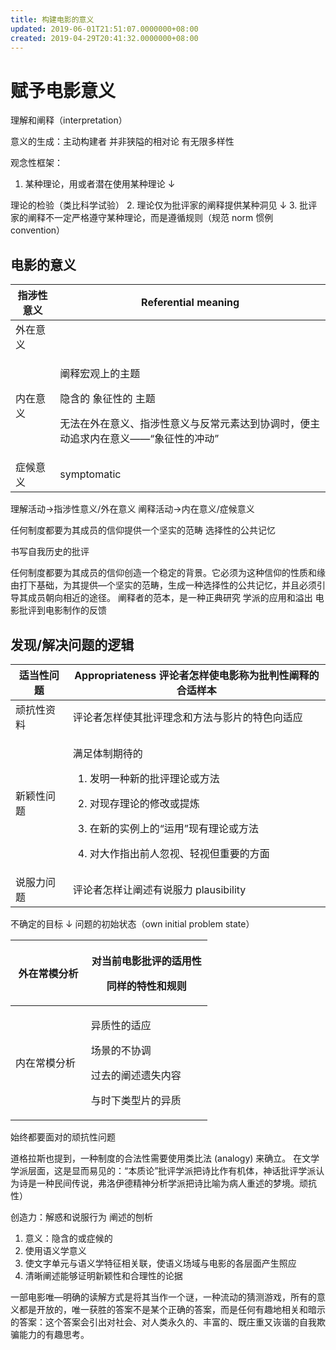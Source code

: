 ```yaml
---
title: 构建电影的意义
updated: 2019-06-01T21:51:07.0000000+08:00
created: 2019-04-29T20:41:32.0000000+08:00
---
```


# 赋予电影意义
理解和阐释（interpretation）

意义的生成：主动构建者
并非狭隘的相对论 有无限多样性

观念性框架：
1.  某种理论，用或者潜在使用某种理论
↓

理论的检验（类比科学试验）
2.  理论仅为批评家的阐释提供某种洞见
↓
3.  批评家的阐释不一定严格遵守某种理论，而是遵循规则（规范 norm 惯例 convention）

## 电影的意义
<table>
<colgroup>
<col style="width: 14%" />
<col style="width: 85%" />
</colgroup>
<thead>
<tr class="header">
<th>指涉性意义</th>
<th>Referential meaning</th>
</tr>
</thead>
<tbody>
<tr class="odd">
<td>外在意义</td>
<td></td>
</tr>
<tr class="even">
<td>内在意义</td>
<td><p>阐释宏观上的主题</p>
<p>隐含的 象征性的 主题</p>
<p>无法在外在意义、指涉性意义与反常元素达到协调时，便主动追求内在意义——“象征性的冲动”</p></td>
</tr>
<tr class="odd">
<td>症候意义</td>
<td>symptomatic</td>
</tr>
</tbody>
</table>

理解活动→指涉性意义/外在意义
阐释活动→内在意义/症候意义

任何制度都要为其成员的信仰提供一个坚实的范畴
选择性的公共记忆

书写自我历史的批评

任何制度都要为其成员的信仰创造一个稳定的背景。它必须为这种信仰的性质和缘由打下基础，为其提供—个坚实的范畴，生成一种选择性的公共记忆，并且必须引导其成员朝向相近的途径。
阐释者的范本，是一种正典研究
学派的应用和溢出
电影批评到电影制作的反馈

## 发现/解决问题的逻辑
<table>
<colgroup>
<col style="width: 18%" />
<col style="width: 81%" />
</colgroup>
<thead>
<tr class="header">
<th>适当性问题</th>
<th>Appropriateness 评论者怎样使电影称为批判性阐释的合适样本</th>
</tr>
</thead>
<tbody>
<tr class="odd">
<td>顽抗性资料</td>
<td>评论者怎样使其批评理念和方法与影片的特色向适应</td>
</tr>
<tr class="even">
<td>新颖性问题</td>
<td><p>满足体制期待的</p>
<ol type="1">
<li><p>发明一种新的批评理论或方法</p></li>
<li><p>对现存理论的修改或提炼</p></li>
<li><p>在新的实例上的“运用”现有理论或方法</p></li>
<li><p>对大作指出前人忽视、轻视但重要的方面</p></li>
</ol></td>
</tr>
<tr class="odd">
<td>说服力问题</td>
<td>评论者怎样让阐述有说服力 plausibility</td>
</tr>
</tbody>
</table>

不确定的目标
↓
问题的初始状态（own initial problem state）
<table>
<colgroup>
<col style="width: 38%" />
<col style="width: 61%" />
</colgroup>
<thead>
<tr class="header">
<th>外在常模分析</th>
<th><p>对当前电影批评的适用性</p>
<p>同样的特性和规则</p></th>
</tr>
</thead>
<tbody>
<tr class="odd">
<td>内在常模分析</td>
<td><p>异质性的适应</p>
<p>场景的不协调</p>
<p>过去的阐述遗失内容</p>
<p>与时下类型片的异质</p></td>
</tr>
</tbody>
</table>

始终都要面对的顽抗性问题

道格拉斯也提到，一种制度的合法性需要使用类比法 (analogy) 来确立。 在文学学派层面，这是显而易见的：“本质论”批评学派把诗比作有机体，神话批评学派认为诗是一种民间传说，弗洛伊德精神分析学派把诗比喻为病人重述的梦境。顽抗性）

创造力：解惑和说服行为
阐述的刨析
1.  意义：隐含的或症候的
2.  使用语义学意义
3.  使文字单元与语义学特征相关联，使语义场域与电影的各层面产生照应
4.  清晰阐述能够证明新颖性和合理性的论据

一部电影唯—明确的读解方式是将其当作一个谜，一种流动的猜测游戏，所有的意义都是开放的，唯一获胜的答案不是某个正确的答案，而是任何有趣地相关和暗示的答案：这个答案会引出对社会、对人类永久的、丰富的、既庄重又诙谐的自我欺骗能力的有趣思考。

